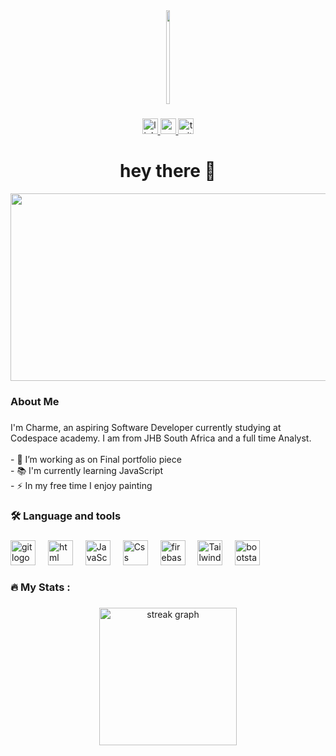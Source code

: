 <div align="center">
  <img height="150" src="https://media.giphy.com/media/M9gbBd9nbDrOTu1Mqx/giphy.gif" width="10%"/>
</div>

###

<div align="center">
  <a href="https://www.linkedin.com/in/Lishivha-charme-424767158/" target="_blank">
    <img src="https://img.shields.io/static/v1?message=LinkedIn&logo=linkedin&label=&color=0077B5&logoColor=white&labelColor=&style=for-the-badge" height="25" alt="linkedin logo" />
  </a>
  
  <a href="mailto:charmelishivha2@gmail.com.com" target="_blank">
    <img src="https://img.shields.io/static/v1?message=Email&logo=gmail&label=&color=EA4335&logoColor=white&labelColor=&style=for-the-badge" height="25" alt="email logo" />
  </a>

  <a href="https://x.com/lee_charme" target="_blank">
    <img src="https://img.shields.io/static/v1?message=Twitter&logo=twitter&label=&color=1DA1F2&logoColor=white&labelColor=&style=for-the-badge" height="25" alt="twitter logo" />
  </a>
</div>

###



###

<h1 align="center">hey there 👋</h1>
<div align="center">

  <img src=https://media.giphy.com/media/L1R1tvI9svkIWwpVYr/giphy.gif width="600" height="300"/>
</div>

###

<h3 align="left">About Me</h3>

###

<p align="left">I'm Charme, an aspiring Software Developer currently studying at Codespace academy. I am from JHB South Africa and a full time Analyst.<br><br>- 🔭 I’m working as on Final portfolio piece <br>- 📚 I'm currently learning  JavaScript <br>- ⚡ In my free time I  enjoy painting</p>

###

<h3 align="left">🛠 Language and tools</h3>

###

<div align="left">
  <img src="https://cdn.jsdelivr.net/gh/devicons/devicon/icons/git/git-original-wordmark.svg" height="40" alt="git logo"  />
  <img width="12" />
  <img src="https://cdn.jsdelivr.net/gh/devicons/devicon/icons/html5/html5-original-wordmark.svg" height="40" alt="html logo"  />
  <img width="12" />
  <img src="https://cdn.jsdelivr.net/gh/devicons/devicon/icons/javascript/javascript-original.svg" height="40" alt="JavaScript logo"  />
  <img width="12" />
  <img src="https://cdn.jsdelivr.net/gh/devicons/devicon/icons/css3/css3-original-wordmark.svg" height="40" alt="Css logo"  />
  <img width="12" />
  <img src="https://cdn.jsdelivr.net/gh/devicons/devicon/icons/firebase/firebase-plain-wordmark.svg" height="40" alt="firebase logo"  />
  <img width="12" />
  <img src="https://www.vectorlogo.zone/logos/tailwindcss/tailwindcss-icon.svg" height="40" alt="Tailwind logo"  />
  <img width="12" />
  <img src="https://cdn.jsdelivr.net/gh/devicons/devicon/icons/bootstrap/bootstrap-original-wordmark.svg" height="40" alt="bootstap logo"  />
  <img width="12" />

</div>

###

<h3 align="left">🔥   My Stats :</h3>

###

<div align="center">
  <a href="https://github.com/Charme-Lee" target="_blank">
    <img src="https://github-readme-streak-stats.herokuapp.com/?user=charme-lee" height="220" alt="streak graph" />
  </a>
</div>

###

